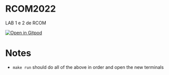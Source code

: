 # RCOM2022
LAB  1 e 2 de RCOM

[![Open in Gitpod](https://gitpod.io/button/open-in-gitpod.svg)](https://gitpod.io/#https://github.com/martinhofigueiredo/RCOM2022)

# Notes

- ```make run``` should do all of the above in order and open the new terminals
